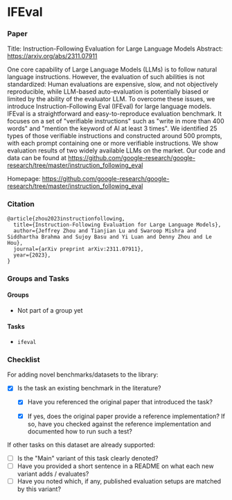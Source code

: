 # IFEval

### Paper

Title: Instruction-Following Evaluation for Large Language Models
Abstract: https://arxiv.org/abs/2311.07911

One core capability of Large Language Models (LLMs) is to follow natural language instructions. However, the evaluation of such abilities is not standardized: Human evaluations are expensive, slow, and not objectively reproducible, while LLM-based auto-evaluation is potentially biased or limited by the ability of the evaluator LLM. To overcome these issues, we introduce Instruction-Following Eval (IFEval) for large language models. IFEval is a straightforward and easy-to-reproduce evaluation benchmark. It focuses on a set of "verifiable instructions" such as "write in more than 400 words" and "mention the keyword of AI at least 3 times". We identified 25 types of those verifiable instructions and constructed around 500 prompts, with each prompt containing one or more verifiable instructions. We show evaluation results of two widely available LLMs on the market. Our code and data can be found at https://github.com/google-research/google-research/tree/master/instruction_following_eval

Homepage: https://github.com/google-research/google-research/tree/master/instruction_following_eval


### Citation

```
@article{zhou2023instructionfollowing,
  title={Instruction-Following Evaluation for Large Language Models},
  author={Jeffrey Zhou and Tianjian Lu and Swaroop Mishra and Siddhartha Brahma and Sujoy Basu and Yi Luan and Denny Zhou and Le Hou},
  journal={arXiv preprint arXiv:2311.07911},
  year={2023},
}
```

### Groups and Tasks

#### Groups

* Not part of a group yet

#### Tasks

* `ifeval`

### Checklist

For adding novel benchmarks/datasets to the library:
* [x] Is the task an existing benchmark in the literature?
  * [x] Have you referenced the original paper that introduced the task?
  * [x] If yes, does the original paper provide a reference implementation? If so, have you checked against the reference implementation and documented how to run such a test?


If other tasks on this dataset are already supported:
* [ ] Is the "Main" variant of this task clearly denoted?
* [ ] Have you provided a short sentence in a README on what each new variant adds / evaluates?
* [ ] Have you noted which, if any, published evaluation setups are matched by this variant?
